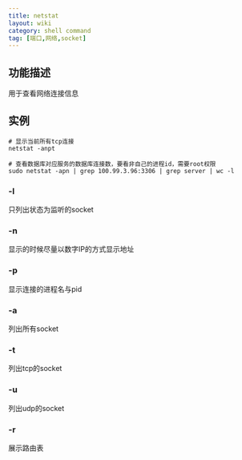 ```yaml
---
title: netstat
layout: wiki
category: shell command
tag: [端口,网络,socket]
---
```


## 功能描述

用于查看网络连接信息


## 实例

~~~
# 显示当前所有tcp连接
netstat -anpt

# 查看数据库对应服务的数据库连接数，要看非自己的进程id，需要root权限
sudo netstat -apn | grep 100.99.3.96:3306 | grep server | wc -l
~~~

### -l

只列出状态为监听的socket

### -n

显示的时候尽量以数字IP的方式显示地址

### -p

显示连接的进程名与pid

### -a

列出所有socket

### -t

列出tcp的socket

### -u

列出udp的socket

### -r

展示路由表
